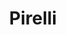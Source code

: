 ---
title: "Pirelli"
url: /ciudad-autonoma-de-buenos-aires/pirelli-avenida-juan-bautista-justo/
shop: neumáticos
---